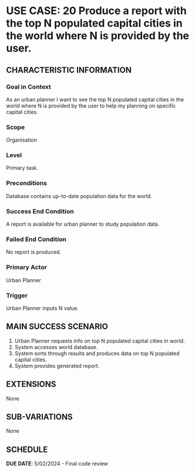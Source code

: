 # USE CASE: 20 Produce a report with the top N populated capital cities in the world where N is provided by the user.

## CHARACTERISTIC INFORMATION

### Goal in Context

As an urban planner I want to see the top N populated capital cities in the world where N is provided by the user to help my planning on specific capital cities.

### Scope

Organisation

### Level

Primary task.

### Preconditions

Database contains up-to-date population data for the world.

### Success End Condition

A report is available for urban planner to study population data.

### Failed End Condition

No report is produced.

### Primary Actor

Urban Planner

### Trigger

Urban Planner inputs N value.

## MAIN SUCCESS SCENARIO

1. Urban Planner requests info on top N populated capital cities in world.
2. System accesses world database.
3. System sorts through results and produces data on top N populated capital cities.
4. System provides generated report.

## EXTENSIONS

None

## SUB-VARIATIONS

None

## SCHEDULE

**DUE DATE**: 5/02/2024 - Final code review
